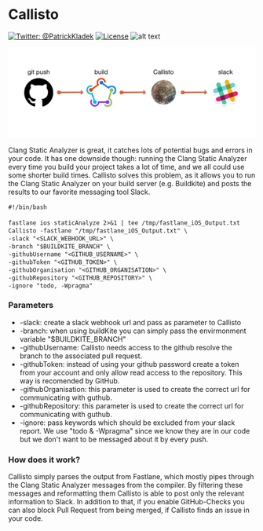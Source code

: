# Callisto
[![Twitter: @PatrickKladek](https://img.shields.io/badge/twitter-@PatrickKladek-orange.svg?style=flat)](https://twitter.com/PatrickKladek)
[![License](https://img.shields.io/badge/license-MIT-green.svg?style=flat)](https://raw.githubusercontent.com/IdeasOnCanvas/Callisto/master/LICENSE)
![alt text](https://img.shields.io/badge/Platform-Mac%2010.12+-blue.svg "Target Mac")


![Logo](https://raw.githubusercontent.com/IdeasOnCanvas/Callisto/master/Documentation/Callisto%20Workflow%20Image.png "Logo")

Clang Static Analyzer is great, it catches lots of potential bugs and errors in your code. It has one downside though: running the Clang Static Analyzer every time you build your project takes a lot of time, and we all could use some shorter build times. Callisto solves this problem, as it allows you to run the Clang Static Analyzer on your build server (e.g. Buildkite) and posts the results to our favorite messaging tool Slack.

```
#!/bin/bash

fastlane ios staticAnalyze 2>&1 | tee /tmp/fastlane_iOS_Output.txt
Callisto -fastlane "/tmp/fastlane_iOS_Output.txt" \
-slack "<SLACK_WEBHOOK_URL>" \
-branch "$BUILDKITE_BRANCH" \
-githubUsername "<GITHUB_USERNAME>" \
-githubToken "<GITHUB_TOKEN>" \
-githubOrganisation "<GITHUB_ORGANISATION>" \
-githubRepository "<GITHUB_REPOSITORY>" \
-ignore "todo, -Wpragma"
```

### Parameters
* -slack: create a slack webhook url and pass as parameter to Callisto
* -branch: when using buildKite you can simply pass the envirmonment variable "$BUILDKITE_BRANCH"
* -githubUsername: Callisto needs access to the github resolve the branch to the associated pull request.
* -githubToken: instead of using your github password create a token from your account and only allow read access to the repository. This way is recomended by GitHub.
* -githubOrganisation: this parameter is used to create the correct url for communicating with guthub.
* -githubRepository: this parameter is used to create the correct url for communicating with guthub.
* -ignore: pass keywords which should be excluded from your slack report. We use "todo & -Wpragma" since we know they are in our code but we don't want to be messaged about it by every push.

### How does it work?
Callisto simply parses the output from Fastlane, which mostly pipes through the Clang Static Analyzer messages from the compiler. By filtering these messages and reformatting them Callisto is able to post only the relevant information to Slack. In addition to that, if you enable GitHub-Checks you can also block Pull Request from being merged, if Callisto finds an issue in your code.
